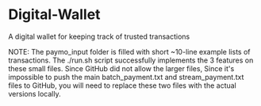 # Digital-Wallet
A digital wallet for keeping track of trusted transactions

NOTE:
The paymo_input folder is filled with short ~10-line example lists of transactions. The ./run.sh script successfully implements the 3 features on these small files. Since GitHub did not allow the larger files, Since it's impossible to push the main batch_payment.txt and stream_payment.txt files to GitHub, you will need to replace these two files with the actual versions locally.
